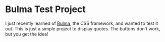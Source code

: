 # Bulma Test Project

I just recently learned of [Bulma](https://bulma.io/), the CSS framework, and wanted to test it out.  This is just a simple project to display quotes.  The buttons don't work, but you get the idea!